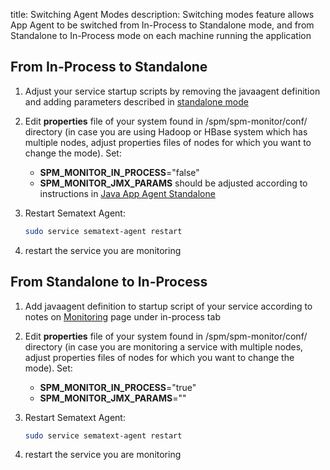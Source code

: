 title: Switching Agent Modes
description: Switching modes feature allows App Agent to be switched from In-Process to Standalone mode, and from Standalone to In-Process mode on each machine running the application

## From In-Process to Standalone

1. Adjust your service startup scripts by removing the javaagent
definition and adding parameters described in [standalone mode](/docs/agents/sematext-agent/app-agent/spm-monitor-standalone)

2. Edit **properties** file of your system found in
/spm/spm-monitor/conf/ directory (in case you are using Hadoop or HBase
system which has multiple nodes, adjust properties files of nodes for
which you want to change the mode). Set:

    - **SPM\_MONITOR\_IN\_PROCESS**="false"
    - **SPM\_MONITOR\_JMX\_PARAMS** should be adjusted according to
      instructions in [Java App Agent Standalone](/docs/agents/sematext-agent/app-agent/spm-monitor-standalone)

3.  Restart Sematext Agent:

    ``` bash
    sudo service sematext-agent restart
    ```

4. restart the service you are monitoring


## From Standalone to In-Process

1. Add javaagent definition to startup script of your service according
to notes on [Monitoring](https://apps.sematext.com/ui/monitoring) page under
in-process tab

2. Edit **properties** file of your system found in
/spm/spm-monitor/conf/ directory (in case you are monitoring a service
with multiple nodes, adjust properties files of nodes for which you
want to change the mode). Set:

    - **SPM\_MONITOR\_IN\_PROCESS**="true"
    - **SPM\_MONITOR\_JMX\_PARAMS**=""

3. Restart Sematext Agent:

    ``` bash
    sudo service sematext-agent restart
    ```

4. restart the service you are monitoring

